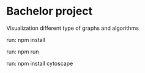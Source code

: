 # Bachelor project

<p>Visualization different type of graphs and algorithms</p>

<p>run: npm install</p>
<p>run: npm run</p>
<p>run: npm install cytoscape</p>